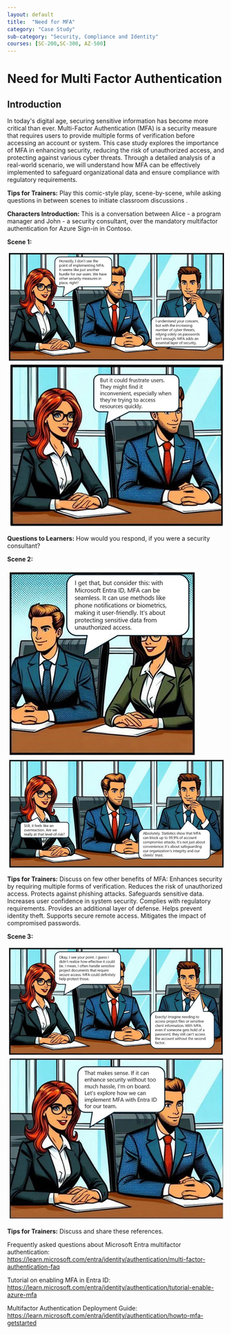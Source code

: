 ```yaml
---
layout: default
title:  "Need for MFA"
category: "Case Study"
sub-category: "Security, Compliance and Identity"
courses: [SC-200,SC-300, AZ-500]
---
```


# Need for Multi Factor Authentication

## Introduction
In today's digital age, securing sensitive information has become more critical than ever. Multi-Factor Authentication (MFA) is a security measure that requires users to provide multiple forms of verification before accessing an account or system. This case study explores the importance of MFA in enhancing security, reducing the risk of unauthorized access, and protecting against various cyber threats. Through a detailed analysis of a real-world scenario, we will understand how MFA can be effectively implemented to safeguard organizational data and ensure compliance with regulatory requirements.

**Tips for Trainers:** Play this comic-style play, scene-by-scene, while asking questions in between scenes to initiate classroom discussions .
 
**Characters Introduction:** This is a conversation between Alice - a program manager and John - a security consultant, over the mandatory multifactor authentication for Azure Sign-in in Contoso.

**Scene 1:**

![img](./images/mfa1.jpg)
![img](./images/mfa2.jpg)


**Questions to Learners:** How would you respond, if you were a security consultant?

**Scene 2:**

![img](./images/mfa3.jpg)
![img](./images/mfa4.jpg)

**Tips for Trainers:** Discuss on few other benefits of MFA:
Enhances security by requiring multiple forms of verification.
Reduces the risk of unauthorized access.
Protects against phishing attacks.
Safeguards sensitive data.
Increases user confidence in system security.
Complies with regulatory requirements.
Provides an additional layer of defense.
Helps prevent identity theft.
Supports secure remote access.
Mitigates the impact of compromised passwords.


**Scene 3:**

![img](./images/mfa5.jpg)
![img](./images/mfa6.jpg)

**Tips for Trainers:** Discuss and share these references.

Frequently asked questions about Microsoft Entra multifactor authentication:
https://learn.microsoft.com/entra/identity/authentication/multi-factor-authentication-faq

Tutorial on enabling MFA in Entra ID: 
https://learn.microsoft.com/entra/identity/authentication/tutorial-enable-azure-mfa

Multifactor Authentication Deployment Guide:
https://learn.microsoft.com/entra/identity/authentication/howto-mfa-getstarted


